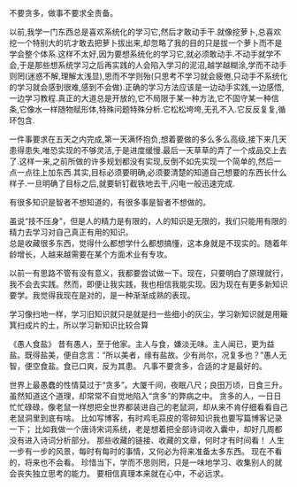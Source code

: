 不要贪多，做事不要求全责备。  


以前,我学一门东西总是喜欢系统化的学习它,然后才敢动手干.就像挖萝卜,总喜欢挖一个特别大的坑才敢去把萝卜拔出来,却忽略了我的目的只是拔一个萝卜而不是学会整个体系.这样不太好,因为要想系统化的学习它,就必须敢动手.不动手就学不会,于是那些想系统学习之后再实践的人会陷入学习的泥沼,越学越糊涂,学而不动手则罔(迷惑不解,理解太浅显),思而不学则殆(只思考不学习就会疲倦,只动手不系统化的学习就会感到很难,感到不会做).正确的学习方法应该是一边动手实践,一边感悟,一边学习教程.真正的大道总是开放的,它不局限于某一种方法,它不固守某一种信条,它像水一样随物赋形体,特殊问题特殊分析.它松松垮垮,无孔不入.它反反复复,循环包含.



一件事要求在五天之内完成,第一天满怀抱负,想着要做的多么多么高级,接下来几天患得患失,唯恐实现的不够灵活,于是进度缓慢.最后一天草草的弄了一个成品交上去了.这样一来,之前所做的许多规划都没有实现,反倒不如先实现一个简单的,然后一点一点往上加东西.其实,目标必须要明确,必须要清楚的知道自己想要的东西长什么样子.一旦明确了目标之后,就要斩钉截铁地去干,闪电一般迅速完成.


有很多知识是智者不想知道的，有很多事是智者不想做的。

虽说“技不压身”，但是人的精力是有限的，人的知识是无限的，我们只能用有限的精力去学习对自己真正有用的知识。  
总是收藏很多东西，觉得什么都想学什么都想搞懂，这本身就是不现实的。随着年龄增长，人越来越需要在某个方面术业有专攻。



以前一有思路不管有没有意义，我都要尝试做一下。现在，只要明白了原理就行，我不会去实践。然而，即便让我实践，我也相信我能实现。因为现在有更多新知识要学。我觉得我现在是对的，是一种渐渐成熟的表现。


学习像扫地一样，学习旧知识就只是就是扫一些细小的灰尘，学习新知识就是用簸箕扫成片的土，所以学习新知识比较合算

《愚人食盐》
昔有愚人，至于他家。主人与食，嫌淡无味。主人闻已，更为益盐。既得盐美，便自念言：“所以美者，缘有盐故。少有尚尔，况复多也？”愚人无智，便空食盐。食已口爽，反为其患。
凡事不要贪多，合适的才是最好的。


世界上最愚蠢的性情莫过于“贪多”。大厦千间，夜眠八尺；良田万顷，日食三升。
虽然知道这个道理，却常常不自觉地陷入“贪多”的弊病之中。
贪多的人，一日日忙忙碌碌，像老鼠一样想把全世界都装进自己的老鼠洞，却从来不肯仔细看看自己老鼠洞里到底有啥。
比如写博客，有时鸡毛蒜皮的零碎知识我也要写篇博客记录一下；
比如我做一个唐诗宋词系统，老是想着把全部诗词收入囊中，却好几周都没有进入诗词分析部分。
那些收藏的链接、收藏的文章，何时才有时间看！
人生一步有一步的风景，每时有每时的事情，又何必为将来准备太多东西。
现在不看的，将来也不会看。
珍惜当下，学而不思则罔，只是一味地学习、收集别人的就会丧失独立思考的能力。
要相信真理本来就在心中，不必远求。
